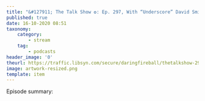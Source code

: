 ```yaml
---
title: "&#127911; The Talk Show ✪: Ep. 297, With “Underscore” David Smith"
published: true
date: 16-10-2020 08:51
taxonomy:
    category:
        - stream
    tag:
        - podcasts
header_image: '0'
theurl: https://traffic.libsyn.com/secure/daringfireball/thetalkshow-297-underscore-david-smith.mp3
image: artwork-resized.png
template: item
--- 
```

Episode summary: 
